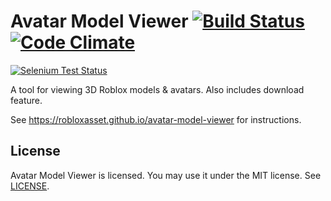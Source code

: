 Avatar Model Viewer [![Build Status](https://img.shields.io/travis/rust-lang/rust/master.svg)](http://travis-ci.org/) [![Code Climate](https://codeclimate.com/github/Stuk/jszip/badges/gpa.svg)](https://codeclimate.com/)
=====

[![Selenium Test Status](https://i.imgur.com/LYQn8ED.png)](https://robloxasset.github.io/avatar-model-viewer)

A tool for viewing 3D Roblox models & avatars. Also includes download feature.

See https://robloxasset.github.io/avatar-model-viewer for instructions.

License
-------

Avatar Model Viewer is licensed. You may use it under the MIT license. See [LICENSE](LICENSE).
